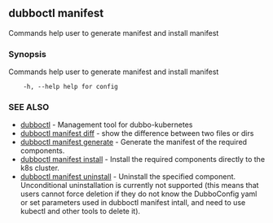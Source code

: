 ## dubboctl manifest

Commands help user to generate manifest and install manifest

### Synopsis

Commands help user to generate manifest and install manifest

```
    -h, --help help for config
```

### SEE ALSO

* [dubboctl](../reference/dubboctl.md) - Management tool for dubbo-kubernetes
* [dubboctl manifest diff](dubboctl_manifest_diff.md) - show the difference between two files or dirs
* [dubboctl manifest generate](dubboctl_manifest_generate.md) - Generate the manifest of the required components.
* [dubboctl manifest install](dubboctl_manifest_install.md) - Install the required components directly to the k8s
  cluster.
* [dubboctl manifest uninstall](dubboctl_manifest_uninstall.md) - Uninstall the specified component. Unconditional
  uninstallation is currently not supported (this means that users cannot force deletion if they do not know the
  DubboConfig yaml or set parameters used in dubboctl manifest intall, and need to use kubectl and other tools to delete
  it).